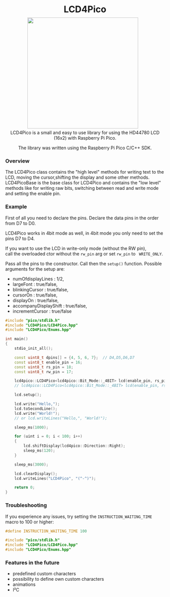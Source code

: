 <h1 align="center">LCD4Pico</h1>

<h1 align="center">
  <img style="margin:-30px 15px -15px 0px;" width="350"
    src="https://user-images.githubusercontent.com/50547116/148704880-7c481e3c-cb6b-4654-8afe-c93fe6fdacee.jpg"/>
</h1>

<p align="center">LCD4Pico is a small and easy to use library for using the HD44780 LCD (16x2) with Raspberry Pi Pico.</p>
<p align="center">The library was written using the Raspberry Pi Pico C/C++ SDK.</p>

### Overview

The LCD4Pico class contains the "high level" methods for writing text to the LCD, moving the cursor,shifting the display and some other methods.
LCD4PicoBase is the base class for LCD4Pico and contains the "low level" methods like for writing raw bits, switching between read and write mode and setting the enable pin.


### Example
First of all you need to declare the pins.
Declare the data pins in the order from D7 to D0.

LCD4Pico works in 4bit mode as well,  in 4bit mode you only need to set the pins D7 to D4.

If you want to use the LCD in write-only mode (without the RW pin),  
call the overloaded ctor without the ```rw_pin``` arg or set ```rw_pin``` to ``` WRITE_ONLY```.

Pass all the pins to the constructor.
Call then the ```setup()``` function.
Possible arguments for the setup are:
 - numOfdisplayLines : 1/2,
 - largeFont : true/false,
 - blinkingCursor : true/false, 
 - cursorOn : true/false, 
 - displayOn : true/false, 
 - accompanyDisplayShift : true/false, 
 - incrementCursor : true/false

```c++
#include "pico/stdlib.h"
#include "LCD4Pico/LCD4Pico.hpp"
#include "LCD4Pico/Enums.hpp"

int main()
{
    stdio_init_all();

    const uint8_t dpins[] = {4, 5, 6, 7};  // D4,D5,D6,D7 
    const uint8_t enable_pin = 16;
    const uint8_t rs_pin = 18;
    const uint8_t rw_pin = 17;

    lcd4pico::LCD4Pico<lcd4pico::Bit_Mode::_4BIT> lcd(enable_pin, rs_pin, rw_pin, dpins);
    // lcd4pico::LCD4Pico<lcd4pico::Bit_Mode::_4BIT> lcd(enable_pin, rs_pin, dpins);  for write-only mode

    lcd.setup();

    lcd.write("Hello,");
    lcd.toSecondLine();
    lcd.write("World!");
    // or lcd.writeLines("Hello,", "World!");

    sleep_ms(1000);

    for (uint i = 0; i < 100; i++)
    {
        lcd.shiftDisplay(lcd4pico::Direction::Right);
        sleep_ms(120);
    }

    sleep_ms(3000);

    lcd.clearDisplay();
    lcd.writeLines("LCD4Pico", "(^-^)");

    return 0;
}
```

### Troubleshooting
If you experience any issues, try setting the `INSTRUCTION_WAITING_TIME` macro to 100 or higher:  
```c++
#define INSTRUCTION_WAITING_TIME 100

#include "pico/stdlib.h"
#include "LCD4Pico/LCD4Pico.hpp"
#include "LCD4Pico/Enums.hpp"
```

### Features in the future

 - predefined custom characters
 - possibility to define own custom characters
 - animations
 - I²C